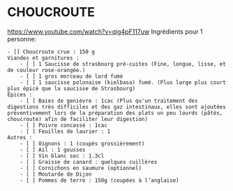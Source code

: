 # CHOUCROUTE

https://www.youtube.com/watch?v=qig4pF117uw Ingrédients pour 1 personne:

    - [] Choucroute crue : 150 g
    Viandes et garnitures :
        - [ ] 1 Saucisse de strasbourg pré-cuites (Fine, longue, lisse, et de couleur rose-orangée.)
        - [ ] 1 gros morceau de lard fumé
        - [ ] 1 saucisse polonaise (kielbasa) fumé. (Plus large plus court plus épicé que la saucisse de Strasbourg)
    Épices :
        - [ ] Baies de genièvre : 1cac (Plus qu'un traitement des digestions très difficiles et des gaz intestinaux, elles sont ajoutées préventivement lors de la préparation des plats un peu lourds (pâtés, choucroute) afin de faciliter leur digestion)
        - [ ] Poivre concassé : 1cac
        - [ ] Feuilles de laurier : 1
    Autres :
        - [ ] Oignons : 1 (coupés grossièrement)
        - [ ] Ail : 1 gousses
        - [ ] Vin blanc sec : 1.3cl
        - [ ] Graisse de canard : quelques cuillères
        - [ ] Cornichons en saumure (optionnel)
        - [ ] Moutarde de Dijon
        - [ ] Pommes de terre : 150g (coupées à l’anglaise)
